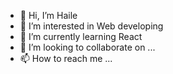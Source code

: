- 👋 Hi, I’m Haile
- 👀 I’m interested in Web developing
- 🌱 I’m currently learning React
- 💞️ I’m looking to collaborate on ...
- 📫 How to reach me ...

<!---
Hailekeh22/Hailekeh22 is a ✨ special ✨ repository because its `README.md` (this file) appears on your GitHub profile.
You can click the Preview link to take a look at your changes.
--->
